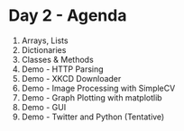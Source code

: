 Day 2 - Agenda
===============

1. Arrays, Lists 
2. Dictionaries
3. Classes & Methods
4. Demo - HTTP Parsing 
5. Demo - XKCD Downloader
6. Demo - Image Processing with SimpleCV
7. Demo - Graph Plotting with matplotlib
8. Demo - GUI
9. Demo - Twitter and Python (Tentative)
